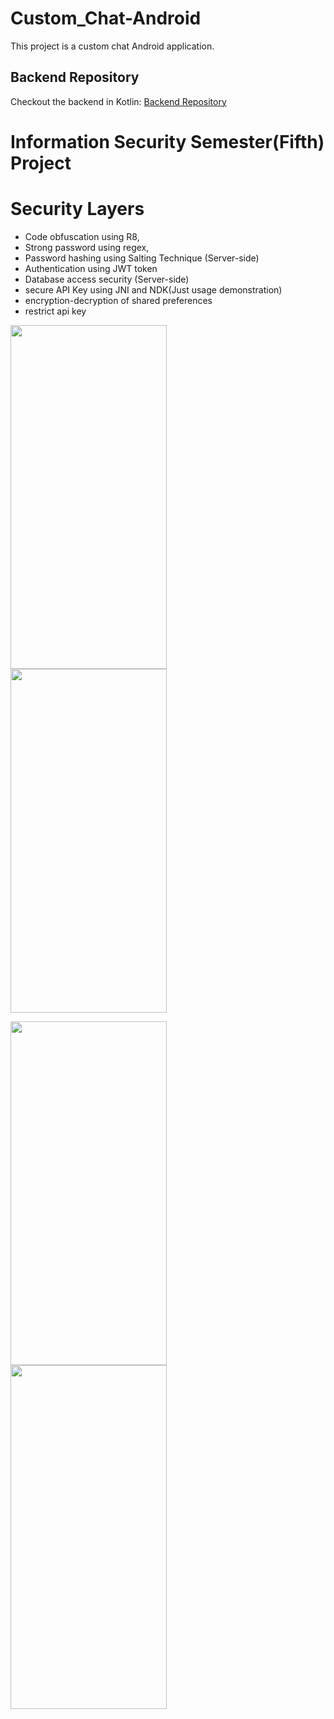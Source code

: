 # Custom_Chat-Android
This project is a custom chat Android application.
## Backend Repository
Checkout the backend in Kotlin: [Backend Repository](https://github.com/umermaher/revos-chat-ktor_backend)

# Information Security Semester(Fifth) Project
# Security Layers
* Code obfuscation using R8,
* Strong password using regex, 
* Password hashing using Salting Technique (Server-side)
* Authentication using JWT token
* Database access security (Server-side)
* secure API Key using JNI and NDK(Just usage demonstration)
* encryption-decryption of shared preferences
* restrict api key

<style>
    .image-container {
        display: inline-block;
        margin-right: 20px; 
    }
</style>

<div class="image-container">
    <img src="https://user-images.githubusercontent.com/93570267/235429451-5edd4f07-70aa-4902-bdaf-0eb12b048d31.gif" width="250" height="550">
</div>
<div class="image-container">
    <img src="https://user-images.githubusercontent.com/93570267/235429518-8aefaf7c-aa84-40aa-845d-ceeb72b8dd25.gif" width="250" height="550">
</div>

<img src="https://user-images.githubusercontent.com/93570267/235429451-5edd4f07-70aa-4902-bdaf-0eb12b048d31.gif" width="250" height="550" style="margin-right: 30px;"/><img src="https://user-images.githubusercontent.com/93570267/235429518-8aefaf7c-aa84-40aa-845d-ceeb72b8dd25.gif" width="250" height="550"/>
